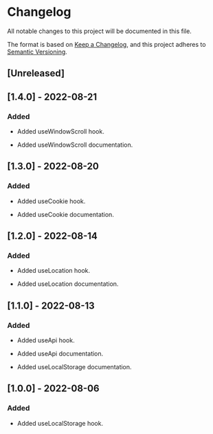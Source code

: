 # Changelog

All notable changes to this project will be documented in this file.

The format is based on [Keep a Changelog](https://keepachangelog.com/en/1.0.0/),
and this project adheres to [Semantic Versioning](https://semver.org/spec/v2.0.0.html).

## [Unreleased]

## [1.4.0] - 2022-08-21

### Added

- Added useWindowScroll hook.

- Added useWindowScroll documentation.

## [1.3.0] - 2022-08-20

### Added

- Added useCookie hook.

- Added useCookie documentation.

## [1.2.0] - 2022-08-14

### Added

- Added useLocation hook.

- Added useLocation documentation.

## [1.1.0] - 2022-08-13

### Added

- Added useApi hook.

- Added useApi documentation.

- Added useLocalStorage documentation.

## [1.0.0] - 2022-08-06

### Added

- Added useLocalStorage hook.
